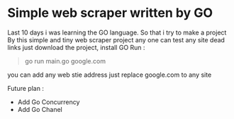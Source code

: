 # Simple web scraper written by GO 

Last 10 days i was learning the GO language. So that i  try to make a project
By this simple and tiny web scraper project  any one can test any site dead links
just download the project, install GO  Run  : 
>  go run main.go google.com

you can add any web stie address just replace google.com to any site

 Future plan :
 - Add Go Concurrency
 - Add Go Chanel

